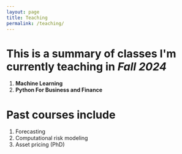 ```yaml
---
layout: page
title: Teaching 
permalink: /teaching/
---
```






# This is a summary of classes I'm currently teaching in *Fall 2024*

1. **Machine Learning** 
2. **Python For Business and Finance**

# Past courses include

1. Forecasting
2. Computational risk modeling
3. Asset pricing (PhD)
